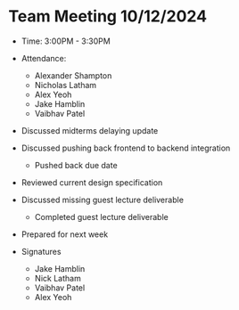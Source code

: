 # Team Meeting 10/12/2024 
* Time: 3:00PM - 3:30PM
* Attendance:
    * Alexander Shampton
    * Nicholas Latham
    * Alex Yeoh
    * Jake Hamblin
    * Vaibhav Patel

* Discussed midterms delaying update
* Discussed pushing back frontend to backend integration
  - Pushed back due date
* Reviewed current design specification
* Discussed missing guest lecture deliverable
  - Completed guest lecture deliverable
* Prepared for next week

* Signatures
    * Jake Hamblin
    * Nick Latham
    * Vaibhav Patel
    * Alex Yeoh
